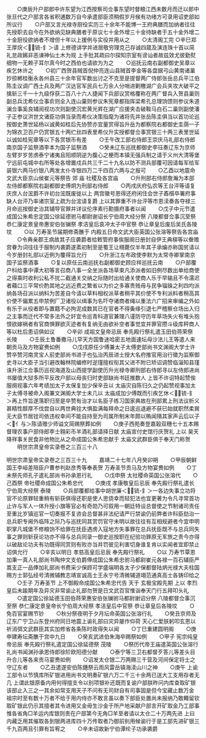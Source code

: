 <!-- { "loadSidebar": true } -->
　　○庚辰升户部郎中许东望为江西按察司佥事东望时督粮江西未数月而迁以郎中张旦代之户部言各省积逋数万自今承遣部臣须稍假岁月候有功绪方可录用诏吏部如所议行
　　○户部又言光禄寺厨役实历三十余年不能博一王府典膳而加纳者往往先授职去自今在外欲纳见缺典膳者于原议七十金外增三十金待缺者于五十金外增二十金厨役欲纳者不增但十年以上援例与实役并用从之
　　○太清阁工完
○辛巳郑王厚烷＜锍-釒＞请  上修德讲学并进居敬穷理克己存诚四箴及演连珠十首以简礼怠政餙非恶谏神仙土木为规  上手批其疏曰尔探知宗室有谤讪者故兹效尤彼勤熨细物一无赖子耳尔真今时之西伯也请欲为为之
　　○巡抚云南右副都御史吴章以疾乞休许之
　　○初广西贺县贼首倪仲亮连山县贼首李金等各盘据弓山黄南诸巢抄掠郴桂衡永各州县三十余年官军数出讨之不克至是提督两广侍郎张岳总兵平江伯陈圭议调广西土兵及两广汉达官军民兵七万余人分哨进剿檄湖广会兵夹攻大破平之擒斩三千一十九级俘获二百八十六人捷闻下兵部议赏格覆称在两广督兵入贺县巢则副总兵沈希仪佥事俞则全入连山巢则参议朱宪章都指挥梁希孔总理饷馈则参议朱道澜佥事奚良辅阅视功次则副使沉宏黄光昇在湖广应援夹击破鞍马白石二巢则副使潘子正参议洪世文诸臣功俱当录而希仪决策指麾为诸将先并张岳陈圭俱当以首功论巡按御史萧世延杨以诚黄如桂后先协赞亦宜量赏得旨升岳为都察院右都御史圭荫一子为锦衣卫百户仍赏银五十两纻丝四表里希仪升实授都督佥事赏银三十两三表里世延以诚如桂宪章等以下各赏银币有差
　　○壬午改工部右侍郎王崇庆马礼部右侍郎南京国子监祭酒李本为国子监祭酒
　　○癸未辽东巡抚都御史李珏奏辽东为京师左臂岁岁苦虏泰宁诸夷且阳顺阴逆为腹心之梗而本镇无强兵制之请于义州大清等堡宁远前屯城中右所等处各增置戍兵共三千二十九名以防不测兵部覆可因请每军给军装银六两马价银八两发太仆寺银四万二千四百六两与之报可
　　○乙酉以地震命文武大臣京山侯崔元等祭告  郊  庙  社稷及各宫庙
　　○升刑部右侍郎詹瀚为本部左侍郎都察院右副都御史傅炯为刑部右侍郎
　　○丙戌庆府弘农等王台泙等请复庆庶人台浤爵不许初台浤既废徙以上  两宫徽号恩得还府闲住会世子鼒櫍卒署府事缺人台泙乃率诸宗室上疏为台浤请复爵  上以其罪重不许台泙等市恩渎奏各夺禄三月命巡按御史治其辅导官罪并详议伦序素行勘摄府事者以闻
　　○戊子中元节遣成国公朱希忠定国公徐延德驸马都尉谢诏长宁伯周大经分祭  八陵都督佥事沉至祭  恭仁康定景皇帝惠安伯张镧祭  孝洁皇后哀冲太子中官祭  恭让章皇后废后吴氏各陵坟
　　○以  万寿圣节届期修斋醮于  内殿五日命文武大臣英国公张溶等祭告各宫庙
　　○令典亲郡王病故其子应袭爵者给敕管府事俟服阕日册封自伊王典楧等以餋赡宫眷为词往往于服制内袭爵遂紊初制至是蜀王让栩薨仅半年其子承爚亦称国贫请以今岁册封礼部以近例为覆得旨允行
　　○升浙江左布政使李默为太常寺卿掌南京国子监祭酒事
　　○复以原任云南巡抚右副都御史顾应祥巡抚云南
　　○户部覆户科给事中谭大初等言召商八事一全坐派各场草束凡添派者如旧例尽数出单给商使之得乘时收利公私不扰二截通关交纳之际随时出给通关使商人乐于早输且不令濡迟者藉口三平常价酌其地之远近费之繁省以为价之多寡贵贱毋与民争锱铢之利四均派纳各场召派以纳料为苦差自今请以草料相权派草者稍平其价使不专利派料者稍高其价使不偏累五申禁例厂卫诸役以缉事为名吓夺诸商者绳以重法六广招来审编之外如有乐于从役者即与置籍不必拘泥成数其已在官者不得夤缘引退七严稽察仓场出入归之主事而迁代不常多法外之奸宜令巡青科道官兼理八谨防守历年草场失火有堆头抱恨欲嫁祸者有官商惧罪欲灭迹者有复纳无由欲补空者事觉宜并罪官攒斗级库秤商人等以杜后患诏俱如议
　　○辛卯  成祖文皇帝忌辰  奉先殿行祭礼遣玉田伯蒋荣祭  长陵
　　○壬辰土鲁番撒马儿罕天方国鲁迷哈密五地面速坛母沙法儿王等遣人来朝贡马及方物宴赉如例
　　○戊戌原任少傅兼太子太傅吏部尚书文渊阁大学士许赞卒赞河南灵宝人前吏部尚书进子也弘治丙辰进士授大名府推官用治行徵为监察御史寻以大臣子当引避改翰林院编修时逆瑾擅权衔其父进不附已矫诏调赞临淄知县瑾诛升浙江佥事历巡视海道及山西提学副使历升光禄寺卿刑部右侍郎寻以左侍郎进尚书屡值大狱多所平反改户部以母丧归时吏部缺尚书廷推数人  上皆不许诏特起赞俟服阕视事六年考绩加太子太保复加少保辛丑以  太庙灾自陈归久之仍起赞视事加太子太傅寻被命入阁兼文渊阁大学士未几以  太庙成加少傅既而引疾乞休＜锍-釒＞再上忤旨遂落职归至是卒赞有治才以名臣子练习国家典故在刑部累上刑法议析义甚精性醇厚不伐尝自以两世典铨大惧盈满每拜命之日逡巡退避不获已始就职然柔巽无大臣节居铨司依违权幸间不能自持至为司属所制末年颇以贿闻隤其家声云后以子＜亻与＞陈请赠少师谥文简赐祭葬如例
　　○庚子西苑奏登嘉榖双穗七十五本赐督理农事户部侍郎李士翱彩币羊酒礼部请择日献  太庙宣付史馆行庆贺礼  上以  昊天降祥事关民食非他物比从之命成国公朱希忠献于  太庙文武群臣俱于奉天门称贺
　　明世宗肃皇帝实录卷之三百三十八


明世宗肃皇帝实录卷之三百三十九
　　嘉靖二十七年八月癸卯朔
　　○甲辰朝鲜国王李峘差陪臣户曹参判赵彦秀等奉表贺  万寿圣节贡马及方物宴赉如例
　　○丁未祭先师孔子遣礼部尚书孙承恩行礼
　　○戊申祭  太社稷命英国公张溶代
　　○己酉祭  帝社稷命成国公朱希忠代
　　○庚戌  孝康敬皇后忌辰  奉先殿行祭礼遣长宁伯周大经祭  泰陵
　　○兵部覆都给事中胡世廉＜锍-釒＞一各边失事立功将官不论原罪轻重稍有斩获俱得还职是使人思侥幸而轻犯法也宜更著为令凡寻常首功止许与军人一体升授小旗等官必有奇勋乃可叙用一朝廷特设总督使之节制诸司责任至重比岁镇巡官一切奏报不复咨会总督甚非法纪请严行禁谕仍前弊者许科臣劾治一总兵职专阃外临阵之际乃与巡抚同其赏罚官守未明以故往往有互相规避者今宜申明职掌凡城堡不修粮饷不给罪在抚臣遇虏入寇地方失事罪在总兵抚臣既不与总兵同失事之罪则斩获论功亦不得与总兵同录一御史巡按职在纪验功罪原无军旅之责今亦得以破敌论功夫有功既得同赏则有败亦当并罚彼见利害切身谁复肯以实闻者宜即禁止诏俱允行
　　○辛亥以明日  孝慈高皇后忌辰  奉先殿行祭礼
　　○以  万寿节覃恩加秉一真人礼部尚书陶仲文支伯爵俸成国公朱希忠驸马都尉崔元各禄一百石辅臣严嵩支正一品俸加礼部尚书费采少保顾可学盛端明各太子少保都督陆炳光禄大夫柱国赐方士郭弘经号清微辅教志靖宣诚高士王永宁号清微辅道翊范通真高士各铸印给之
　　○壬子  万寿圣节  上不御殿命成国公朱希忠代告  天于  玄极宝殿先期  上以  孝烈皇后未踰期年及异灾非常谕止礼部勿贺是日文武百官惟诣奉天门行五拜叩头礼
　　○遣定国公徐延德玉田伯蒋荣惠安伯张镧驸马都尉谢诏分祭  八陵都督佥事沉至祭  恭仁康定景皇帝长宁伯周大经祭  孝洁皇后中官祭  恭让章皇后各陵坟
　　○免百官宴赐节钞
　　○秋分祭夜明于夕月坛命英国公张溶行礼
　　○癸丑京师及辽东广宁卫山东登州府同日地震上谕礼部曰灾异屡作仰荷  天心仁爱朕躬叩玄恩以祈消弭文武群臣其实加修省各条陈时政得失以闻
　　○丁巳重建圆明阁
　　○庚申建寿坛斋醮于宫中九日
　　○癸亥武进伯朱海卒赐祭如例
　　○甲子  宪宗纯皇帝忌辰  奉先殿行祭礼遣定国公徐延德祭  茂陵
　　○祭历代帝王庙遣英国公张溶行礼尚书闻渊孙承恩侍郎徐阶欧阳德分献
　　○泰宁等三卫右都督歹答儿等差头目升合儿等各来贡马宴赉如例
　　○诏发太仓银二万两赐三千营及河间保定将士之守辽东者
　　○乙丑遣遂安伯陈鏸祭云雨风雷岳镇海渎山川之神
　　○庚午  上谕工部令以节慎库所矿银进用尚书文明奏矿银六万二千三十余两已送大工支用存者无几  上谓此银原备内用何得擅支令以别项银补还既而复谕户部朕昨问内库查取矿银该部止入三之一其余如常支用天子不问有无司财自有司事固是但今宝藏止数万金  祖宗时至有数十万者不给于用内侍亦不敢言虽以奏下部臣处置尚未报纳乃敢輙留钦取矿银此仍示其擅者其令进用又金毋生沙金于所产地采献户部言开矿取金乃工部事惟各省角□羊运内库银则责在户部第今无角□羊至者请以太仓二十万两先进  上曰内藏乏用其催取各到银两进库四十万传取者乃御前别用候谕行于是工部先进矿银三千九百两且引罪有旨宥之
　　○辛未诏故新宁伯谭纶子功承袭爵
